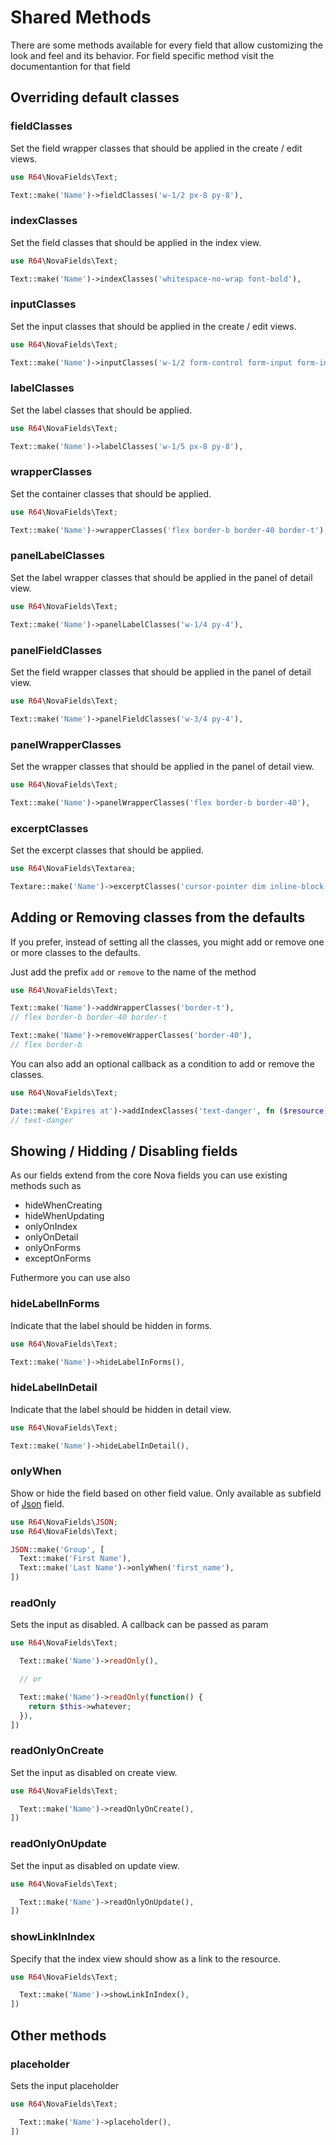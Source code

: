 # Shared Methods

There are some methods available for every field that allow customizing the look and feel and its behavior. For field specific method visit the documentantion for that field

## Overriding default classes

### fieldClasses

Set the field wrapper classes that should be applied in the create / edit views.

```php
use R64\NovaFields\Text;

Text::make('Name')->fieldClasses('w-1/2 px-8 py-8'),
```

### indexClasses

Set the field classes that should be applied in the index view.

```php
use R64\NovaFields\Text;

Text::make('Name')->indexClasses('whitespace-no-wrap font-bold'),
```

### inputClasses

Set the input classes that should be applied in the create / edit views.

```php
use R64\NovaFields\Text;

Text::make('Name')->inputClasses('w-1/2 form-control form-input form-input-bordered'),
```

### labelClasses

Set the label classes that should be applied.

```php
use R64\NovaFields\Text;

Text::make('Name')->labelClasses('w-1/5 px-8 py-8'),
```

### wrapperClasses

Set the container classes that should be applied.

```php
use R64\NovaFields\Text;

Text::make('Name')->wrapperClasses('flex border-b border-40 border-t'),
```

### panelLabelClasses

Set the label wrapper classes that should be applied in the panel of detail view.

```php
use R64\NovaFields\Text;

Text::make('Name')->panelLabelClasses('w-1/4 py-4'),
```

### panelFieldClasses

Set the field wrapper classes that should be applied in the panel of detail view.

```php
use R64\NovaFields\Text;

Text::make('Name')->panelFieldClasses('w-3/4 py-4'),
```

### panelWrapperClasses

Set the wrapper classes that should be applied in the panel of detail view.

```php
use R64\NovaFields\Text;

Text::make('Name')->panelWrapperClasses('flex border-b border-40'),
```

### excerptClasses

Set the excerpt classes that should be applied.

```php
use R64\NovaFields\Textarea;

Textare::make('Name')->excerptClasses('cursor-pointer dim inline-block text-primary font-bold'),
```

## Adding or Removing classes from the defaults

If you prefer, instead of setting all the classes, you might add or remove one or more classes to the defaults.

Just add the prefix `add` or `remove` to the name of the method

```php
use R64\NovaFields\Text;

Text::make('Name')->addWrapperClasses('border-t'),
// flex border-b border-40 border-t

Text::make('Name')->removeWrapperClasses('border-40'),
// flex border-b
```

You can also add an optional callback as a condition to add or remove the classes.

```php
use R64\NovaFields\Text;

Date::make('Expires at')->addIndexClasses('text-danger', fn ($resource) => $resource->hasExpired()),
// text-danger
```

## Showing / Hidding / Disabling fields

As our fields extend from the core Nova fields you can use existing methods such as

- hideWhenCreating
- hideWhenUpdating
- onlyOnIndex
- onlyOnDetail
- onlyOnForms
- exceptOnForms

Futhermore you can use also

### hideLabelInForms

Indicate that the label should be hidden in forms.

```php
use R64\NovaFields\Text;

Text::make('Name')->hideLabelInForms(),

```

### hideLabelInDetail

Indicate that the label should be hidden in detail view.

```php
use R64\NovaFields\Text;

Text::make('Name')->hideLabelInDetail(),

```

### onlyWhen

Show or hide the field based on other field value. Only available as subfield of [Json](custom.md#json) field.

```php
use R64\NovaFields\JSON;
use R64\NovaFields\Text;

JSON::make('Group', [
  Text::make('First Name'),
  Text::make('Last Name')->onlyWhen('first_name'),
])

```

### readOnly

Sets the input as disabled. A callback can be passed as param

```php
use R64\NovaFields\Text;

  Text::make('Name')->readOnly(),

  // or

  Text::make('Name')->readOnly(function() {
    return $this->whatever;
  }),
])
```

### readOnlyOnCreate

Set the input as disabled on create view.

```php
use R64\NovaFields\Text;

  Text::make('Name')->readOnlyOnCreate(),
])
```

### readOnlyOnUpdate

Set the input as disabled on update view.

```php
use R64\NovaFields\Text;

  Text::make('Name')->readOnlyOnUpdate(),
])
```

### showLinkInIndex

Specify that the index view should show as a link to the resource.

```php
use R64\NovaFields\Text;

  Text::make('Name')->showLinkInIndex(),
])
```

## Other methods

### placeholder

Sets the input placeholder

```php
use R64\NovaFields\Text;

  Text::make('Name')->placeholder(),
])
```
